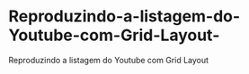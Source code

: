 # Reproduzindo-a-listagem-do-Youtube-com-Grid-Layout-
Reproduzindo a listagem do Youtube com Grid Layout 
